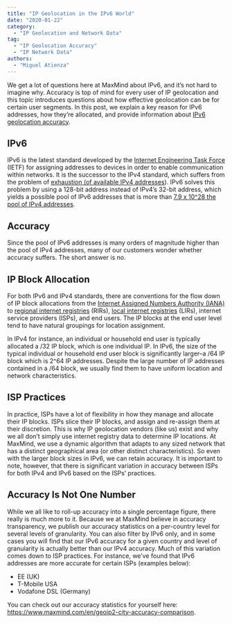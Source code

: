 ```yaml
---
title: "IP Geolocation in the IPv6 World"
date: "2020-01-22"
category:
  - "IP Geolocation and Network Data"
tag:
  - "IP Geolocation Accuracy"
  - "IP Network Data"
authors:
  - "Miguel Atienza"
---
```


We get a lot of questions here at MaxMind about IPv6, and it’s not hard to
imagine why. Accuracy is top of mind for every user of IP geolocation and this
topic introduces questions about how effective geolocation can be for certain
user segments. In this post, we explain a key reason for IPv6 addresses, how
they’re allocated, and provide information about
[IPv6 geolocation accuracy](https://www.maxmind.com/en/geoip2-city-accuracy-comparison).

## IPv6

IPv6 is the latest standard developed by the
[Internet Engineering Task Force](https://en.wikipedia.org/wiki/Internet_Engineering_Task_Force)
(IETF) for assigning addresses to devices in order to enable communication
within networks. It is the successor to the IPv4 standard, which suffers from
the problem of
[exhaustion (of available IPv4 addresses](https://www.ripe.net/manage-ips-and-asns/ipv4/ipv4-run-out)).
IPv6 solves this problem by using a 128-bit address instead of IPv4’s 32-bit
address, which yields a possible pool of IPv6 addresses that is more than
[7.9 x 10^28 the pool of IPv4 addresses](https://en.wikipedia.org/wiki/IPv6).

## Accuracy

Since the pool of IPv6 addresses is many orders of magnitude higher than the
pool of IPv4 addresses, many of our customers wonder whether accuracy suffers.
The short answer is no.

## IP Block Allocation

For both IPv6 and IPv4 standards, there are conventions for the flow down of IP
block allocations from the
[Internet Assigned Numbers Authority (IANA)](https://www.iana.org/numbers) to
[regional internet registries](https://en.wikipedia.org/wiki/Regional_Internet_registry)
(RIRs),
[local internet registries](https://en.wikipedia.org/wiki/Regional_Internet_registry#Local_Internet_registry)
(LIRs), internet service providers (ISPs), and end users. The IP blocks at the
end user level tend to have natural groupings for location assignment.

In IPv4 for instance, an individual or household end user is typically allocated
a /32 IP block, which is one individual IP. In IPv6, the size of the typical
individual or household end user block is significantly larger–a /64 IP block
which is 2^64 IP addresses. Despite the large number of IP addresses contained
in a /64 block, we usually find them to have uniform location and network
characteristics.

## ISP Practices

In practice, ISPs have a lot of flexibility in how they manage and allocate
their IP blocks. ISPs slice their IP blocks, and assign and re-assign them at
their discretion. This is why IP geolocation vendors (like us) exist and why we
all don’t simply use internet registry data to determine IP locations. At
MaxMind, we use a dynamic algorithm that adapts to any sized network that has a
distinct geographical area (or other distinct characteristics). So even with the
larger block sizes in IPv6, we can retain accuracy. It is important to note,
however, that there is significant variation in accuracy between ISPs for both
IPv4 and IPv6 based on the ISPs’ practices.

## Accuracy Is Not One Number

While we all like to roll-up accuracy into a single percentage figure, there
really is much more to it. Because we at MaxMind believe in accuracy
transparency, we publish our accuracy statistics on a per-country level for
several levels of granularity. You can also filter by IPv6 only, and in some
cases you will find that our IPv6 accuracy for a given country and level of
granularity is actually better than our IPv4 accuracy. Much of this variation
comes down to ISP practices. For instance, we’ve found that IPv6 addresses are
more accurate for certain ISPs (examples below):

- EE (UK)
- T-Mobile USA
- Vodafone DSL (Germany)

You can check out our accuracy statistics for yourself here:
<https://www.maxmind.com/en/geoip2-city-accuracy-comparison>.
